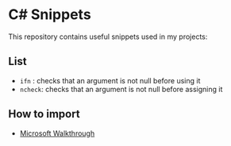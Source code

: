 # C# Snippets

This repository contains useful snippets used in my projects:

## List

- ```ifn``` : checks that an argument is not null before using it
- ```ncheck```: checks that an argument is not null before assigning it

## How to import

- [Microsoft Walkthrough](https://docs.microsoft.com/en-us/visualstudio/ide/walkthrough-creating-a-code-snippet?view=vs-2019)
